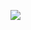 ![](http://www.plantuml.com/plantuml/proxy?cache=no&src=https://github.com/oleksandrblazhko/eai205-shapovalova/blob/with_laboratory_work_7/2.7-PlantUML/UML-ConceptClasses.puml)
